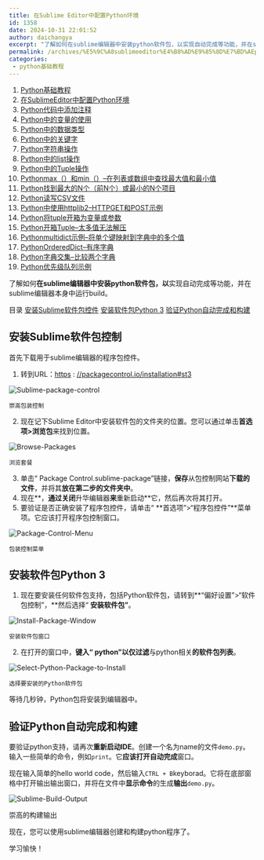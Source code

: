 ```yaml
---
title: 在Sublime Editor中配置Python环境
id: 1358
date: 2024-10-31 22:01:52
author: daichangya
excerpt: "了解如何在sublime编辑器中安装python软件包，以实现自动完成等功能，并在sublime编辑器本身中运行build。目录安装Sublime软件包控件安装软件包Python3验证Python自动完成和构建安装Sublime软件包控制首先下载用于sublime编辑器的程序包控件。转到URL：ht"
permalink: /archives/%E5%9C%A8sublimeeditor%E4%B8%AD%E9%85%8D%E7%BD%AEpython%E7%8E%AF%E5%A2%83/
categories:
 - python基础教程
---
```


1. [Python基础教程](https://blog.jsdiff.com/archives/python基础教程)
2. [在SublimeEditor中配置Python环境](https://blog.jsdiff.com/archives/在sublimeeditor中配置python环境)
3. [Python代码中添加注释](https://blog.jsdiff.com/archives/python代码中添加注释)
4. [Python中的变量的使用](https://blog.jsdiff.com/archives/python中的变量的使用)
5. [Python中的数据类型](https://blog.jsdiff.com/archives/python中的数据类型)
6. [Python中的关键字](https://blog.jsdiff.com/archives/python中的关键字)
7. [Python字符串操作](https://blog.jsdiff.com/archives/python字符串操作)
8. [Python中的list操作](https://blog.jsdiff.com/archives/python中的list操作)
9. [Python中的Tuple操作](https://blog.jsdiff.com/archives/python中的tuple操作)
10. [Pythonmax（）和min（）–在列表或数组中查找最大值和最小值](https://blog.jsdiff.com/archives/pythonmax和min在列表或数组中查找最大值和最小值)
11. [Python找到最大的N个（前N个）或最小的N个项目](https://blog.jsdiff.com/archives/python找到最大的n个前n个或最小的n个项目)
12. [Python读写CSV文件](https://blog.jsdiff.com/archives/python读写csv文件)
13. [Python中使用httplib2–HTTPGET和POST示例](https://blog.jsdiff.com/archives/python中使用httplib2httpget和post示例)
14. [Python将tuple开箱为变量或参数](https://blog.jsdiff.com/archives/python将tuple开箱为变量或参数)
15. [Python开箱Tuple–太多值无法解压](https://blog.jsdiff.com/archives/python开箱tuple太多值无法解压)
16. [Pythonmultidict示例–将单个键映射到字典中的多个值](https://blog.jsdiff.com/archives/pythonmultidict示例将单个键映射到字典中的多个值)
17. [PythonOrderedDict–有序字典](https://blog.jsdiff.com/archives/pythonordereddict有序字典)
18. [Python字典交集–比较两个字典](https://blog.jsdiff.com/archives/python字典交集比较两个字典)
19. [Python优先级队列示例](https://blog.jsdiff.com/archives/python优先级队列示例)


了解如何**在sublime编辑器中安装python软件包，以**实现自动完成等功能，并在sublime编辑器本身中运行build。

目录
[安装Sublime软件包控件](#install-package-control)
[安装软件包Python 3](#install-python-package) 
[验证Python自动完成和构建](#demo)


安装Sublime软件包控制
--------------

首先下载用于sublime编辑器的程序包控件。

1.  转到URL：[https](https://packagecontrol.io/installation#st3) : [//packagecontrol.io/installation#st3](https://packagecontrol.io/installation#st3)
    
![Sublime-package-control](https://images.jsdiff.com/Sublime-package-control_1588339184724.png)
    
    崇高包装控制
    
2.  现在记下Sublime Editor中安装软件包的文件夹的位置。您可以通过单击**首选项>浏览包**来找到位置。
    
![Browse-Packages](https://images.jsdiff.com/Browse-Packages_1588339184654.png)
    
    浏览套餐
    
3.  单击“ Package Control.sublime-package”链接，**保存**从包控制网站**下载的文件**，并将其**放在第二步的文件夹中**。
4.  现在**，**通过关闭**升华编辑器**来**重新启动**它，然后再次将其打开。
5.  要验证是否正确安装了程序包控件，请单击“ **首选项”>“程序包控件”**菜单项。它应该打开程序包控制窗口。
    
 ![Package-Control-Menu](https://images.jsdiff.com/Package-Control-Menu_1588339182318.png)
    
    包装控制菜单
    

安装软件包Python 3
-------------

1.  现在要安装任何软件包支持，包括Python软件包，请转到**“偏好设置”>“软件包控制”，**然后选择“ **安装软件包”**。
    
![Install-Package-Window](https://images.jsdiff.com/Install-Package-Window_1588339182317.png)
    
    安装软件包窗口
    
2.  在打开的窗口中，**键入“ python”以仅过滤**与python相关**的软件包列表**。
    
   ![Select-Python-Package-to-Install](https://images.jsdiff.com/Select-Python-Package-to-Install_1588339182451.png)
    
    选择要安装的Python软件包
    

等待几秒钟，Python包将安装到编辑器中。


验证Python自动完成和构建
---------------

要验证python支持，请再次**重新启动IDE**。创建一个名为name的文件`demo.py`。输入一些简单的命令，例如`print`。它**应该打开自动完成**窗口。

现在输入简单的hello world code，然后输入`CTRL + B`keyborad。它将在底部窗格中打开输出输出窗口，并将在文件中**显示命令**的生成**输出**`demo.py`。

![Sublime-Build-Output](https://images.jsdiff.com/Sublime-Build-Output_1588339184651.png)

崇高的构建输出

现在，您可以使用sublime编辑器创建和构建python程序了。

学习愉快！